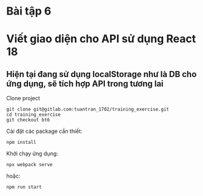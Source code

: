 # Bài tập 6

# Viết giao diện cho API sử dụng React 18

## Hiện tại đang sử dụng localStorage như là DB cho ứng dụng, sẽ tích hợp API trong tương lai

Clone project

    git clone git@gitlab.com:tuantran_1702/training_exercise.git
    cd training_exercise
    git checkout bt6

Cài đặt các package cần thiết:

    npm install
 
Khởi chạy ứng dụng:

    npx webpack serve
hoặc:

    npm run start
